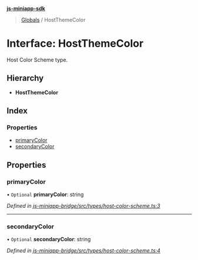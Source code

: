 **[js-miniapp-sdk](../README.md)**

> [Globals](../README.md) / HostThemeColor

# Interface: HostThemeColor

Host Color Scheme type.

## Hierarchy

* **HostThemeColor**

## Index

### Properties

* [primaryColor](hostthemecolor.md#primarycolor)
* [secondaryColor](hostthemecolor.md#secondarycolor)

## Properties

### primaryColor

• `Optional` **primaryColor**: string

*Defined in [js-miniapp-bridge/src/types/host-color-scheme.ts:3](https://github.com/rakutentech/js-miniapp/blob/f59f350/js-miniapp-bridge/src/types/host-color-scheme.ts#L3)*

___

### secondaryColor

• `Optional` **secondaryColor**: string

*Defined in [js-miniapp-bridge/src/types/host-color-scheme.ts:4](https://github.com/rakutentech/js-miniapp/blob/f59f350/js-miniapp-bridge/src/types/host-color-scheme.ts#L4)*
